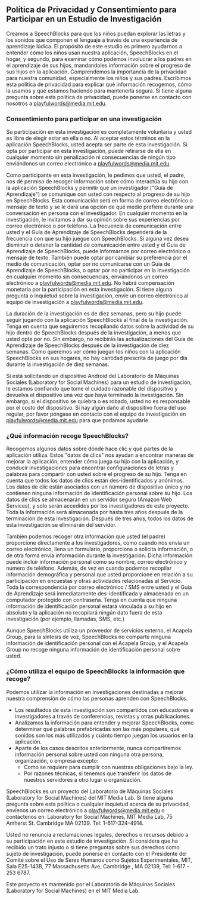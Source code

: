 ## Política de Privacidad y Consentimiento para Participar en un Estudio de Investigación

Creamos a SpeechBlocks para que los niños puedan explorar las letras y los sonidos que componen el lenguaje a través de una experiencia de aprendizaje lúdica. El propósito de este estudio es primero ayudarnos a entender cómo los niños usan nuestra aplicación, SpeechBlocks en el hogar, y segundo, para examinar cómo podemos involucrar a los padres en el aprendizaje de sus hijos, mandandoles información sobre el progreso de sus hijos en la aplicación. Comprendemos la importancia de la privacidad para nuestra comunidad, especialmente los niños y sus padres. Escribimos esta política de privacidad para explicar qué información recogemos, cómo la usamos y qué estamos haciendo para mantenerla segura. Si tiene alguna pregunta sobre esta política de privacidad, puede ponerse en contacto con nosotros a [playfulwords@media.mit.edu](mailto:playfulwords@media.mit.edu).

### Consentimiento para participar en una investigación
Su participación en esta investigación es completamente voluntaria y usted es libre de elegir estar en ella o no. Al aceptar estos términos en la aplicación SpeechBlocks, usted acepta ser parte de esta investigación. Si opta por participar en esta investigación, puede retirarse de ella en cualquier momento sin penalización ni consecuencias de ningún tipo enviándonos un correo electrónico a [playfulwords@media.mit.edu](mailto:playfulwords@media.mit.edu).

Como participante en esta investigación, le pedimos que usted, el padre, nos dé permiso de recoger información sobre cómo interactúa su hijo con la aplicación SpeechBlocks y permitir que un investigador ("Guía de Aprendizaje") se comunique con usted con respecto al progreso de su hijo en SpeechBlocks. Esta comunicación será en forma de correo electrónico o mensaje de texto y se le dará una opción de qué medio prefiere durante una conversación en persona con el investigador. En cualquier momento en la investigación, le invitamos a dar su opinión sobre sus experiencias por correo electrónico o por teléfono. La frecuencia de comunicación entre usted y el Guía de Aprendizaje de SpeechBlocks dependerá de la frecuencia con que su hijo juegue con SpeechBlocks. Si alguna vez desea disminuir o detener la cantidad de comunicación entre usted y el Guía de Aprendizaje de SpeechBlocks, puede informarnos por correo electrónico o mensaje de texto. También puede optar por cambiar su preferencia por el medio de comunicación, optar por no comunicarse con un Guía de Aprendizaje de SpeechBlocks, o optar por no participar en la investigación en cualquier momento sin consecuencias, enviándonos un correo electrónico a [playfulwords@media.mit.edu](mailto:playfulwords@media.mit.edu). No habrá compensación monetaria por la participación en esta investigación. Si tiene alguna pregunta o inquietud sobre la investigación, envíe un correo electrónico al equipo de investigación a [playfulwords@media.mit.edu](mailto:playfulwords@media.mit.edu).

La duración de la investigación es de diez semanas, pero su hijo puede seguir jugando con la aplicación SpeechBlocks al final de la investigación. Tenga en cuenta que seguiremos recopilando datos sobre la actividad de su hijo dentro de SpeechBlocks después de la investigación, a menos que usted opte por no. Sin embargo, no recibirás las actualizaciones del Guía de Aprendizaje de SpeechBlocks después de la investigación de diez semanas. Como queremos ver cómo juegan los niños con la aplicación SpeechBlocks en sus hogares, no hay cantidad prescrita de juego por día durante la investigación de diez semanas.

Si está solicitando un dispositivo Android del Laboratorio de Máquinas Sociales (Laboratory for Social Machines)  para un estudio de investigación, le estamos confiando que tome el cuidado razonable del dispositivo y devuelva el dispositivo una vez que haya terminado la investigación. Sin embargo, si el dispositivo se quiebra o es robado, usted no es responsable por el costo del dispositivo. Si hay algún daño al dispositivo fuera del uso regular, por favor póngase en contacto con el equipo de investigación en [playfulwords@media.mit.edu](mailto:playfulwords@media.mit.edu) para que podamos ayudarle.

### ¿Qué información recoge SpeechBlocks?
Recogemos algunos datos sobre dónde hace clic y qué partes de la aplicación utiliza. Estos "datos de clics" nos ayudan a encontrar maneras de mejorar la aplicación, entender cómo juega su hijo con la aplicación, y conducir investigaciones para encontrar configuraciones de letras y palabras para compartir con usted sobre el progreso de su hijo. Tenga en cuenta que todos los datos de clics están des-identificados y anónimos. Los datos de clic están asociados con un número de dispositivo único y no contienen ninguna información de identificación personal sobre su hijo. Los datos de clics se almacenarán en un servidor seguro (Amazon Web Services), y solo serán accedidos por los investigadores de este proyecto. Toda la información será almacenada por hasta tres años después de la terminación de esta investigación. Después de tres años, todos los datos de esta investigación se eliminarán del servidor.

También podemos recoger otra información que usted (el padre) proporcione directamente a los investigadores, como cuando nos envía un correo electrónico, llena un formulario, proporciona o solicita información, o de otra forma envía información durante la investigación. Dicha información puede incluir información personal como su nombre, correo electrónico y número de teléfono. Además, de vez en cuando podemos recopilar información demográfica y personal que usted proporcione en relación a su participación en encuestas y otras actividades relacionadas al Servicio. Toda la correspondencia por correo electrónico / SMS entre usted y el Guia de Aprendizaje será inmediatamente des-identificada y almacenada en un computador protegido con contraseña. Tenga en cuenta que ninguna información de identificación personal estará vinculada a su hijo en absoluto y la aplicación no recopilará ningún dato fuera de esta investigación (por ejemplo, llamadas, SMS, etc.)

Aunque SpeechBlocks utiliza un proveedor de servicios externo, el Acapela Group, para la síntesis de voz, SpeechBlocks no comparte ninguna información de identificación personal con el Acapela Group, y el Acapela Group no recoge ninguna información de identificación personal sobre usted.

### ¿Cómo utiliza el equipo de SpeechBlocks la información que recoge?
Podemos utilizar la información en investigaciones destinadas a mejorar nuestra comprensión de cómo las personas aprenden con SpeechBlocks.
* Los resultados de esta investigación son compartidos con educadores e investigadores a través de conferencias, revistas y otras publicaciones.
* Analizamos la información para entender y mejorar SpeechBlocks, como determinar qué palabras prefabricadas son las más populares, qué sonidos son los más utilizados y cuánto tiempo juegan los usuarios en la aplicación.
* Aparte de los casos descritos anteriormente, nunca compartiremos información personal sobre usted con ninguna otra persona, organización, o empresa excepto:
	* Como se requiere para cumplir con nuestras obligaciones bajo la ley.
	* Por razones técnicas, si tenemos que transferir los datos de nuestros servidores a otro lugar u organización.

SpeechBlocks es un proyecto del Laboratorio de Máquinas Sociales (Laboratory for Social Machines) del MIT Media Lab. Si tiene alguna pregunta sobre esta política o cualquier inquietud acerca de su privacidad, envíenos un correo electrónico a [playfulwords@media.mit.edu](mailto:playfulwords@media.mit.edu) o contáctenos en: Laboratory for Social Machines, MIT Media Lab, 75 Amherst St. Cambridge MA 02139. Tel: 1-617-324-4914.

Usted no renuncia a reclamaciones legales, derechos o recursos debido a su participación en este estudio de investigación. Si considera que ha recibido un trato injusto o si tiene preguntas sobre sus derechos como sujeto de investigación, puede ponerse en contacto con el Presidente del Comité sobre el Uso de Seres Humanos como Sujetos Experimentales, MIT, Sala E25-143B, 77 Massachusetts Ave, Cambridge , MA 02139, Tel: 1-617 - 253 6787.

Este proyecto es mantenido por el Laboratorio de Máquinas Sociales (Laboratory for Social Machines) en el MIT Media Lab.



